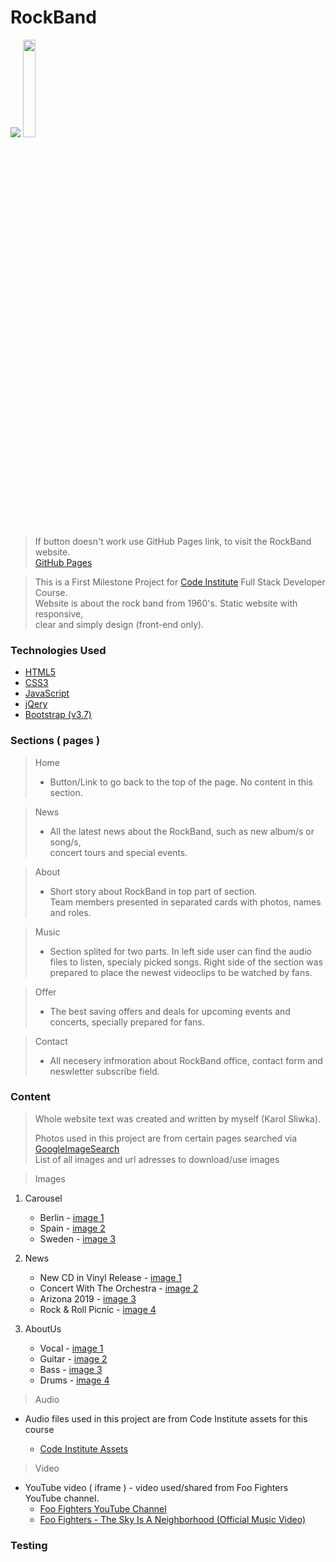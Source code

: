 # RockBand 
<img src="http://karolsliwka.abovewave.co.uk/mypage_top.jpg" style="widt:100%;">

<a href="http://www.karolsliwka.abovewave.co.uk">
    <img src="https://www.dwarka-smartcity.com/wp-content/uploads/2017/05/visit-website-button.png" width="20%">
</a>

> If button doesn't work use GitHub Pages link, to visit the RockBand website.</br>
[GitHub Pages](https://karolsliwka.github.io/Rock-Band/)

> This is a First Milestone Project for [Code Institute](https://codeinstitute.net/) Full Stack Developer Course.</br>
> Website is about the rock band from 1960's.
> Static website with responsive,</br> clear and simply design (front-end only).

### Technologies Used
* [HTML5](https://en.wikipedia.org/wiki/HTML5)
* [CSS3](https://en.wikipedia.org/wiki/Cascading_Style_Sheets)
* [JavaScript](https://en.wikipedia.org/wiki/JavaScript)
* [jQery](https://en.wikipedia.org/wiki/JQuery)
* [Bootstrap (v3.7)](https://getbootstrap.com/docs/3.3/)

### Sections ( pages )
> Home
>    - Button/Link to go back to the top of the page. No content in this section.
    
> News
>   - All the latest news about the RockBand, such as new album/s or song/s,</br>concert tours and special events.

> About
>   - Short story about RockBand in top part of section.</br> Team members presented in separated cards with photos, names and roles.

> Music
>   - Section splited for two parts. In left side user can find the audio files to listen, specialy picked songs. Right side of the section was prepared to place the newest videoclips to be watched by fans.

> Offer
>   - The best saving offers and deals for upcoming events and concerts, specially prepared for fans.

> Contact
 >   - All necesery infmoration about RockBand office, contact form and neswletter subscribe field.



### Content
> Whole website text was created and written by myself (Karol Sliwka).</br>
>
>
> Photos used in this project are from certain pages searched via [GoogleImageSearch](https://www.google.com/advanced_image_search)</br>
    List of all images and url adresses to download/use images
 
> Images

1. Carousel

    - Berlin - [image 1](https://pxhere.com/en/photo/1055770)</br>
    - Spain - [image 2](https://pixabay.com/pl/koncert-t%C5%82um-grupy-odbiorc%C3%B3w-ludzie-768722/)</br>
    - Sweden - [image 3](https://pxhere.com/en/photo/115544)

2. News

    - New CD in Vinyl Release - [image 1](https://www.maxpixel.net/Vintage-Vinyl-Retro-Equipment-Record-Player-761592)</br>
    - Concert With The Orchestra - [image 2](https://pixabay.com/pl/orkiestra-ch%C3%B3r-beethoven-1815716/)</br>
    - Arizona 2019 - [image 3](https://pl.m.wikipedia.org/wiki/Plik:Entering_Arizona_on_I-10_Westbound.jpg)</br>
    - Rock & Roll Picnic - [image 4](https://www.aviano.af.mil/News/Articles/News-Display/Article/1225626/rock-n-roll-wing-picnic/)

3. AboutUs

    - Vocal - [image 1](https://pxhere.com/en/photo/61422)</br>
    - Guitar - [image 2](https://pixabay.com/pl/gitara-gitara-gracz-muzyk-670087/)</br>
    - Bass - [image 3](https://pxhere.com/en/photo/978908)</br>
    - Drums - [image 4](https://www.maxpixel.net/Musician-People-Drums-Set-Concert-Man-Musical-2599508)
 
 
> Audio </br>
* Audio files used in this project are from Code Institute assets for this course

    - [Code Institute Assets](https://github.com/Code-Institute-Org/project-assets) </br>

> Video</br>
* YouTube video ( iframe ) - video used/shared from Foo Fighters YouTube channel.
    - [Foo Fighters YouTube Channel](https://www.youtube.com/channel/UCi2KNss4Yx73NG0JARSFe0A)
    - [Foo Fighters - The Sky Is A Neighborhood (Official Music Video)](https://www.youtube.com/embed/TRqiFPpw2fY")


### Testing